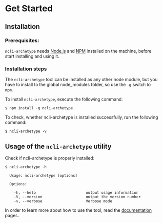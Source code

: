 # Get Started

## Installation

### Prerequisites:

`ncli-archetype` needs [Node.js](http://nodejs.org/) and [NPM](https://npmjs.org/) installed on the machine, before start installing and using it.

### Installation steps

The `ncli-archetype` tool can be installed as any other node module, but you have to install to the global node_modules folder, so use the `-g` switch to `npm`.

To install `ncli-archetype`, execute the following command:

    $ npm install -g ncli-archetype

To check, whether ncli-archetype is installed successfully, run the following command:

    $ ncli-archetype -V


## Usage of the `ncli-archetype` utility

Check if ncli-archetype is properly installed:

    $ ncli-archetype -h

      Usage: ncli-archetype [options]

      Options:

        -h, --help                       output usage information
        -V, --version                    output the version number
        -v, --verbose                    Verbose mode


In order to learn more about how to use the tool,
read the [documentation](documentation.html) pages.
